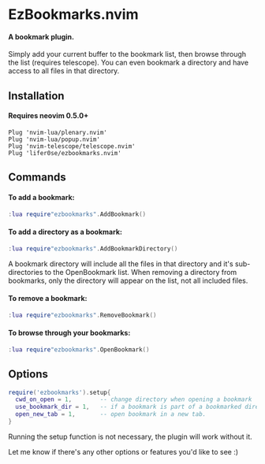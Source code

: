 # EzBookmarks.nvim

#### A bookmark plugin.
Simply add your current buffer to the bookmark list, then browse through the list (requires telescope).
You can even bookmark a directory and have access to all files in that directory.

## Installation
#### Requires neovim 0.5.0+

```vim
Plug 'nvim-lua/plenary.nvim'
Plug 'nvim-lua/popup.nvim'
Plug 'nvim-telescope/telescope.nvim'
Plug 'lifer0se/ezbookmarks.nvim'
```

## Commands
#### To add a bookmark:

```lua
:lua require"ezbookmarks".AddBookmark()
```

#### To add a directory as a bookmark:

```lua
:lua require"ezbookmarks".AddBookmarkDirectory()
```
A bookmark directory will include all the files in that directory and it's sub-directories to the OpenBookmark list.
When removing a directory from bookmarks, only the directory will appear on the list, not all included files.

#### To remove a bookmark:

```lua
:lua require"ezbookmarks".RemoveBookmark()
```

#### To browse through your bookmarks:

```lua
:lua require"ezbookmarks".OpenBookmark()
```

## Options

```lua
require('ezbookmarks').setup{
  cwd_on_open = 1,        -- change directory when opening a bookmark
  use_bookmark_dir = 1,   -- if a bookmark is part of a bookmarked directory, cd to that direcrtory (works independently of cwd_on_open)
  open_new_tab = 1,       -- open bookmark in a new tab.
}
```

Running the setup function is not necessary, the plugin will work without it.

Let me know if there's any other options or features you'd like to see :)
